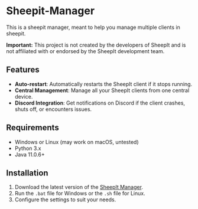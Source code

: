 # Sheepit-Manager
This is a sheepit manager, meant to help you manage multiple clients in sheepit.

**Important:** This project is not created by the developers of SheepIt and is not affiliated with or endorsed by the SheepIt development team.

## Features
- **Auto-restart**: Automatically restarts the SheepIt client if it stops running.
- **Central Management**: Manage all your SheepIt clients from one central device.
- **Discord Integration**: Get notifications on Discord if the client crashes, shuts off, or encounters issues.

## Requirements
- Windows or Linux (may work on macOS, untested)
- Python 3.x
- Java 11.0.6+

## Installation
1. Download the latest version of the [SheepIt Manager](https://github.com/KoolKid6958/Sheepit-Manager/releases/latest).
2. Run the `.bat` file for Windows or the `.sh` file for Linux.
3. Configure the settings to suit your needs.
